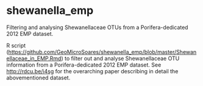 # shewanella_emp
Filtering and analysing Shewanellaceae OTUs from a Porifera-dedicated 2012 EMP dataset.

R script (https://github.com/GeoMicroSoares/shewanella_emp/blob/master/Shewanellaceae_in_EMP.Rmd) to filter out and analyse Shewanellaceae OTU information from a Porifera-dedicated 2012 EMP dataset.
See http://rdcu.be/i4sg for the overarching paper describing in detail the abovementioned dataset.
